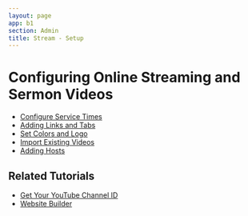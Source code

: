 ```yaml
---
layout: page
app: b1
section: Admin
title: Stream - Setup
---
```


# Configuring Online Streaming and Sermon Videos

<div id="videoContainer">
  <ul id="playlist">
      <li class="active"><a href="/videos/b1/streaming/services/output.mp4">Configure Service Times</a></li>
      <li><a href="/videos/b1/streaming/links-tabs/output.mp4">Adding Links and Tabs</a></li>
      <li><a href="/videos/b1/streaming/appearance/output.mp4">Set Colors and Logo</a></li>
      <li><a href="/videos/b1/streaming/import/output.mp4">Import Existing Videos</a></li>
      <li><a href="/videos/b1/streaming/hosts/output.mp4">Adding Hosts</a></li>
  </ul>
</div>

## Related Tutorials
- <a href="/b1/admin/youtube-channel-id.html">Get Your YouTube Channel ID</a>
- <a href="/b1/admin/website-setup.html">Website Builder</a>
